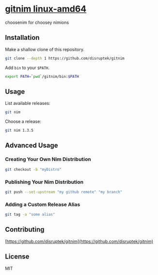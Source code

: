 # [gitnim linux-amd64](https://gitnim.com/)
choosenim for choosey nimions

## Installation

Make a shallow clone of this repository.

```bash
git clone --depth 1 https://github.com/disruptek/gitnim
```

Add `bin` to your `$PATH`.

```bash
export PATH=`pwd`/gitnim/bin:$PATH
```

## Usage

List available releases:

```bash
git nim
```

Choose a release:

```bash
git nim 1.3.5
```

## Advanced Usage

### Creating Your Own Nim Distribution

```bash
git checkout -b "myDistro"
```

### Publishing Your Nim Distribution

```bash
git push --set-upstream "my github remote" "my branch"
```

### Adding a Custom Release Alias

```bash
git tag -a "some alias"
```

## Contributing

[https://github.com/disruptek/gitnim](https://github.com/disruptek/gitnim)

## License
MIT
